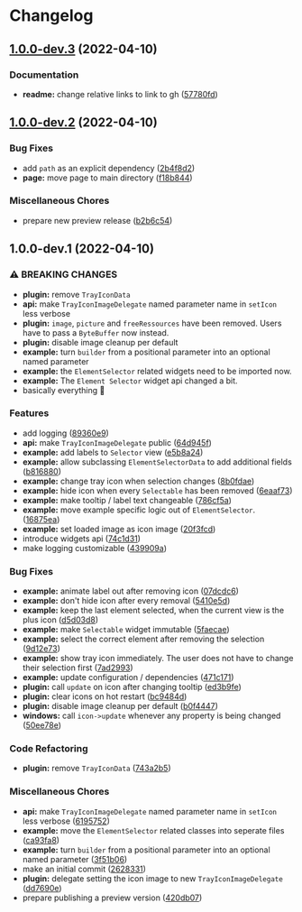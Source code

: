 # Changelog

## [1.0.0-dev.3](https://github.com/benthillerkus/betrayal/compare/v1.0.0-dev.2...v1.0.0-dev.3) (2022-04-10)


### Documentation

* **readme:** change relative links to link to gh ([57780fd](https://github.com/benthillerkus/betrayal/commit/57780fd7c4ac70ca3ba5ecf6d30c5d2642af8b7b))

## [1.0.0-dev.2](https://github.com/benthillerkus/betrayal/compare/v1.0.0-dev.1...v1.0.0-dev.2) (2022-04-10)


### Bug Fixes

* add `path` as an explicit dependency ([2b4f8d2](https://github.com/benthillerkus/betrayal/commit/2b4f8d2701259536a71031ce52d2dfad43d10733))
* **page:** move page to main directory ([f18b844](https://github.com/benthillerkus/betrayal/commit/f18b8443a96a0a1276ec218e98eed888d93ab3d0))


### Miscellaneous Chores

* prepare new preview release ([b2b6c54](https://github.com/benthillerkus/betrayal/commit/b2b6c54bace8701f36a1ce1929720bea396292b1))

## 1.0.0-dev.1 (2022-04-10)


### ⚠ BREAKING CHANGES

* **plugin:** remove `TrayIconData`
* **api:** make `TrayIconImageDelegate` named parameter name in `setIcon` less verbose
* **plugin:** `image`, `picture` and `freeRessources` have been removed. Users have to pass a `ByteBuffer` now instead.
* **plugin:** disable image cleanup per default
* **example:** turn `builder` from a positional parameter into an optional named parameter
* **example:** the `ElementSelector` related widgets need to be imported now.
* **example:** The `Element Selector` widget api changed a bit.
* basically everything 🤏

### Features

* add logging ([89360e9](https://github.com/benthillerkus/betrayal/commit/89360e9a451a5d5f560deb4d19a7a9fb1d088e52))
* **api:** make `TrayIconImageDelegate` public ([64d945f](https://github.com/benthillerkus/betrayal/commit/64d945fa9217aa778a518cb6f0c2449ad133b73e))
* **example:** add labels to `Selector` view ([e5b8a24](https://github.com/benthillerkus/betrayal/commit/e5b8a2449694cff1fb863c6bad50723cfaedfb84))
* **example:** allow subclassing `ElementSelectorData` to add additional fields ([b816880](https://github.com/benthillerkus/betrayal/commit/b8168807c6c0ea5365333dbb1c06bec360390025))
* **example:** change tray icon when selection changes ([8b0fdae](https://github.com/benthillerkus/betrayal/commit/8b0fdaef3b9e5a70853c29aa31564158b634cd0a))
* **example:** hide icon when every `Selectable` has been removed ([6eaaf73](https://github.com/benthillerkus/betrayal/commit/6eaaf730b63e015589136736f84ceda40262e11f))
* **example:** make tooltip / label text changeable ([786cf5a](https://github.com/benthillerkus/betrayal/commit/786cf5a26b8fb6c029b617d806980feb4f7d583d))
* **example:** move example specific logic out of `ElementSelector`. ([16875ea](https://github.com/benthillerkus/betrayal/commit/16875ea442b82059f3d18a2c7cbad3a602cd78dd))
* **example:** set loaded image as icon image ([20f3fcd](https://github.com/benthillerkus/betrayal/commit/20f3fcd43cff0a65ce4505e59652ab672b3524a8))
* introduce widgets api ([74c1d31](https://github.com/benthillerkus/betrayal/commit/74c1d31bcc2124af71371c2e7f74df371f94dd56))
* make logging customizable ([439909a](https://github.com/benthillerkus/betrayal/commit/439909af1ef5862a379d1a77bfe23bf38d5ddbed))


### Bug Fixes

* **example:** animate label out after removing icon ([07dcdc6](https://github.com/benthillerkus/betrayal/commit/07dcdc659d42de771eaedfb7e6fc78e28035693b))
* **example:** don't hide icon after every removal ([5410e5d](https://github.com/benthillerkus/betrayal/commit/5410e5def81a8da32698894a7a1104472b434a49))
* **example:** keep the last element selected, when the current view is the plus icon ([d5d03d8](https://github.com/benthillerkus/betrayal/commit/d5d03d869a906dd85ea5e3fc6ba4346d07595fa3))
* **example:** make `Selectable` widget immutable ([5faecae](https://github.com/benthillerkus/betrayal/commit/5faecaecb45d422e88e716a5f60c104a8b87b5ba))
* **example:** select the correct element after removing the selection ([9d12e73](https://github.com/benthillerkus/betrayal/commit/9d12e737e5ef001cdbc36a7d228437e762b36828))
* **example:** show tray icon immediately. The user does not have to change their selection first ([7ad2993](https://github.com/benthillerkus/betrayal/commit/7ad29930e0243352c0a81d6165d6b0a966871bcc))
* **example:** update configuration / dependencies ([471c171](https://github.com/benthillerkus/betrayal/commit/471c1715790ce3f8aeee65aa8c59eba52c6edad0))
* **plugin:** call `update` on icon after changing tooltip ([ed3b9fe](https://github.com/benthillerkus/betrayal/commit/ed3b9fe2854c6c5063a347986d5672eadef5ff0d))
* **plugin:** clear icons on hot restart ([bc9484d](https://github.com/benthillerkus/betrayal/commit/bc9484d6f85eb1b2ce15dcdd994a879ab9dc4aaf))
* **plugin:** disable image cleanup per default ([b0f4447](https://github.com/benthillerkus/betrayal/commit/b0f4447a91fa18c6fd6b6904484cc4742c889a0a))
* **windows:** call `icon->update` whenever any property is being changed ([50ee78e](https://github.com/benthillerkus/betrayal/commit/50ee78e00d0afe882a0809a4f85690eed815b5af))


### Code Refactoring

* **plugin:** remove `TrayIconData` ([743a2b5](https://github.com/benthillerkus/betrayal/commit/743a2b5b98f78b0ef1e6497cf9050e62190da885))


### Miscellaneous Chores

* **api:** make `TrayIconImageDelegate` named parameter name in `setIcon` less verbose ([6195752](https://github.com/benthillerkus/betrayal/commit/6195752b1e95dcb45509f6201db8ad3a759b5903))
* **example:** move the `ElementSelector` related classes into seperate files ([ca93fa8](https://github.com/benthillerkus/betrayal/commit/ca93fa8c97e3936b57204e5086f15e300a492194))
* **example:** turn `builder` from a positional parameter into an optional named parameter ([3f51b06](https://github.com/benthillerkus/betrayal/commit/3f51b06fd70eec94c5172ff021a9c0ab4f4fb897))
* make an initial commit ([2628331](https://github.com/benthillerkus/betrayal/commit/262833110bb3aa45e48f22e4087d34e4fa5b6e83))
* **plugin:** delegate setting the icon image to new `TrayIconImageDelegate` ([dd7690e](https://github.com/benthillerkus/betrayal/commit/dd7690e46c9255f449241bd635b64c272a83acba))
* prepare publishing a preview version ([420db07](https://github.com/benthillerkus/betrayal/commit/420db07f25fc77dd4fbe1c9c34c13ebb208d4ca9))
